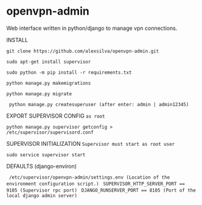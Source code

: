 # openvpn-admin
Web interface written in python/django to manage vpn connections.


INSTALL

``` git clone https://github.com/alexsilva/openvpn-admin.git ```

``` sudo apt-get install supervisor ```

``` sudo python -m pip install -r requirements.txt ```

``` python manage.py makemigrations ```

``` python manage.py migrate ```

``` python manage.py createsuperuser (after enter: admin | admin12345)```

EXPORT SUPERVISOR CONFIG `as root`

``` python manage.py supervisor getconfig > /etc/supervisor/supervisord.conf ```

SUPERVISOR INITIALIZATION `Supervisor must start as root user`

``` sudo service supervisor start ```


DEFAULTS (django-environ)

``` /etc/supervisor/openvpn-admin/settings.env (Location of the environment configuration script.)```
``` SUPERVISOR_HTTP_SERVER_PORT == 9105 (Supervisor rpc port)```
``` DJANGO_RUNSERVER_PORT == 8105 (Port of the local django admin server)```